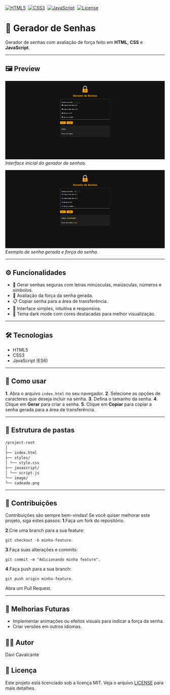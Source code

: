 [![HTML5](https://img.shields.io/badge/HTML5-E34F26?style=flat&logo=html5&logoColor=white)](https://developer.mozilla.org/pt-BR/docs/Web/HTML)&nbsp;
[![CSS3](https://img.shields.io/badge/CSS3-1572B6?style=flat&logo=css3&logoColor=white)](https://developer.mozilla.org/pt-BR/docs/Web/CSS)&nbsp;
[![JavaScript](https://img.shields.io/badge/JavaScript-F7DF1E?style=flat&logo=javascript&logoColor=black)](https://developer.mozilla.org/pt-BR/docs/Web/JavaScript)&nbsp;
[![License](https://img.shields.io/badge/License-MIT-green)](LICENSE)

# 🔐 Gerador de Senhas

Gerador de senhas com avaliação de força feito em **HTML**, **CSS** e **JavaScript**.  

---

## 🖼️ Preview
![Tela inicial](image/screenshot1.png)
*Interface inicial do gerador de senhas.*

![Gerando senha](image/screenshot2.png)
*Exemplo de senha gerada e força da senha.*

---
## ⚙️ Funcionalidades

- 🔹 Gerar senhas seguras com letras minúsculas, maiúsculas, números e símbolos.
- 💪 Avaliação da força da senha gerada.
- 📋 Copiar senha para a área de transferência.
- 🎨 Interface simples, intuitiva e responsiva.
- 🌙 Tema dark mode com cores destacadas para melhor visualização.
---

## 🛠️ Tecnologias

- HTML5
- CSS3
- JavaScript (ES6)

---

## 🚀 Como usar

**1**. Abra o arquivo `index.html` no seu navegador.
**2**. Selecione as opções de caracteres que deseja incluir na senha.
**3**. Defina o tamanho da senha.
**4**. Clique em **Gerar** para criar a senha.
**5**. Clique em **Copiar** para copiar a senha gerada para a área de transferência.

---

## 📁 Estrutura de pastas

```
/project-root
│
├── index.html
├── styles/
│ └── style.css
├── javascript/
│ └── script.js
└── image/
└── cadeado.png
```

---

## 🤝 Contribuições

Contribuições são sempre bem-vindas! Se você quiser melhorar este projeto, siga estes passos:
**1**.Faça um fork do repositório.

**2**.Crie uma branch para a sua feature: 
```
git checkout -b minha-feature.
```
**3**.Faça suas alterações e commits:
```
git commit -m "Adicionando minha feature".
```
**4**.Faça push para a sua branch: 
```
git push origin minha-feature.
```
Abra um Pull Request.

---

## 🚧 Melhorias Futuras

- Implementar animações ou efeitos visuais para indicar a força da senha.
- Criar versões em outros idiomas.

## ✍🏼 Autor
Davi Cavalcante

## 📄 Licença
Este projeto está licenciado sob a licença MIT. Veja o arquivo [LICENSE](LICENSE) para mais detalhes.